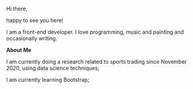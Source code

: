 Hi there,

happy to see you here!

I am a front-end developer. I love programming, music and painting and occasionally writing. 

<b>About Me</b>
 
I am currently doing a research related to sports trading since November 2020, using data science techniques;

I am currently learning Bootstrap;
